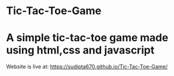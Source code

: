 # Tic-Tac-Toe-Game
# A simple tic-tac-toe game made using html,css and javascript
 Website is live at: https://sudipta670.github.io/Tic-Tac-Toe-Game/
